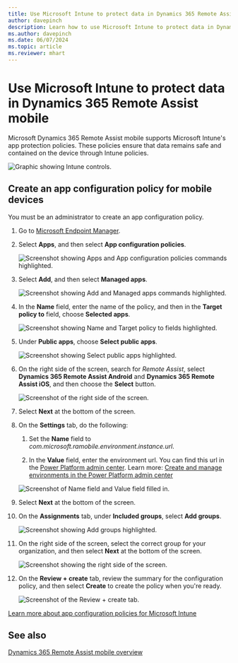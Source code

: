 ```yaml
---
title: Use Microsoft Intune to protect data in Dynamics 365 Remote Assist mobile
author: davepinch
description: Learn how to use Microsoft Intune to protect data in Dynamics 365 Remote Assist mobile by creating an app configuration policy for mobile devices.
ms.author: davepinch
ms.date: 06/07/2024
ms.topic: article
ms.reviewer: mhart
---
```


# Use Microsoft Intune to protect data in Dynamics 365 Remote Assist mobile

Microsoft Dynamics 365 Remote Assist mobile supports Microsoft Intune's app protection policies. These policies ensure that data remains safe and contained on the device through Intune policies.  

![Graphic showing Intune controls.](./media/RAM_IntuneControls.png)

## Create an app configuration policy for mobile devices

You must be an administrator to create an app configuration policy.

1. Go to [Microsoft Endpoint Manager](https://endpoint.microsoft.com/).

1. Select **Apps**, and then select **App configuration policies**.

    ![Screenshot showing Apps and App configuration policies commands highlighted.](./media/intune-1.jpg)

1. Select **Add**, and then select **Managed apps**.

    ![Screenshot showing Add and Managed apps commands highlighted.](./media/intune-2.jpg)

1. In the **Name** field, enter the name of the policy, and then in the **Target policy to** field, choose **Selected apps**.  

    ![Screenshot showing Name and Target policy to fields highlighted.](./media/intune-3.jpg) 

1. Under **Public apps**, choose **Select public apps**.

    ![Screenshot showing Select public apps highlighted.](./media/intune-4.jpg)

1. On the right side of the screen, search for *Remote Assist*, select **Dynamics 365 Remote Assist Android** and **Dynamics 365 Remote Assist iOS**, and then choose the **Select** button.

    ![Screenshot of the right side of the screen.](./media/intune-5.jpg)

1. Select **Next** at the bottom of the screen.

1. On the **Settings** tab, do the following:

    1. Set the **Name** field to *com.microsoft.ramobile.environment.instance.url*.

    2. In the **Value** field, enter the environment url. You can find this url in the [Power Platform admin center](https://admin.powerplatform.microsoft.com). Learn more: [Create and manage environments in the Power Platform admin center](/power-platform/admin/create-environment)

    ![Screenshot of Name field and Value field filled in.](./media/intune-6.jpg)

1. Select **Next** at the bottom of the screen.

1. On the **Assignments** tab, under **Included groups**, select **Add groups**.

   ![Screenshot showing Add groups highlighted.](./media/intune-7.jpg)

1. On the right side of the screen, select the correct group for your organization, and then select **Next** at the bottom of the screen.

   ![Screenshot showing the right side of the screen.](media/intune-8.jpg)

1. On the **Review + create** tab, review the summary for the configuration policy, and then select **Create** to create the policy when you're ready.

   ![Screenshot of the Review + create tab.](./media/intune-9.jpg)

[Learn more about app configuration policies for Microsoft Intune](/mem/intune/apps/app-configuration-policies-overview)

## See also

[Dynamics 365 Remote Assist mobile overview](remote-assist-mobile-overview.md)
